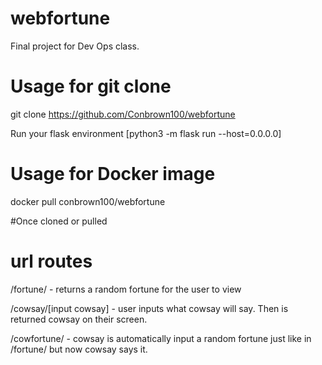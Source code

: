 # webfortune

Final project for Dev Ops class.


# Usage for git clone
git clone https://github.com/Conbrown100/webfortune

Run your flask environment [python3 -m flask run --host=0.0.0.0]

# Usage for Docker image

docker pull conbrown100/webfortune


#Once cloned or pulled

# url routes 

/fortune/ - returns a random fortune for the user to view

/cowsay/[input cowsay] - user inputs what cowsay will say. Then is returned cowsay on their screen.

/cowfortune/ - cowsay is automatically input a random fortune just like in /fortune/ but now cowsay says it.
